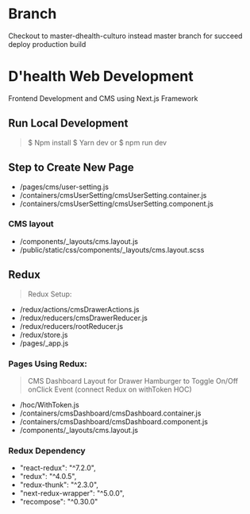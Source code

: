 # Branch

Checkout to master-dhealth-culturo instead master branch for succeed deploy production build

# D'health Web Development

Frontend Development and CMS using Next.js Framework

## Run Local Development

> $ Npm install
> $ Yarn dev
> or
> $ npm run dev

## Step to Create New Page

- /pages/cms/user-setting.js
- /containers/cmsUserSetting/cmsUserSetting.container.js
- /containers/cmsUserSetting/cmsUserSetting.component.js

### CMS layout

- /components/_layouts/cms.layout.js
- /public/static/css/components/_layouts/cms.layout.scss

## Redux

> Redux Setup:

- /redux/actions/cmsDrawerActions.js
- /redux/reducers/cmsDrawerReducer.js
- /redux/reducers/rootReducer.js
- /redux/store.js
- /pages/_app.js

### Pages Using Redux:

> CMS Dashboard Layout for Drawer Hamburger to Toggle On/Off onClick Event (connect Redux on withToken HOC)

- /hoc/WithToken.js
- /containers/cmsDashboard/cmsDashboard.container.js
- /containers/cmsDashboard/cmsDashboard.component.js
- /components/_layouts/cms.layout.js

### Redux Dependency

- "react-redux": "^7.2.0",
- "redux": "^4.0.5",
- "redux-thunk": "^2.3.0",
- "next-redux-wrapper": "^5.0.0",
- "recompose": "^0.30.0"
